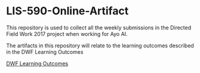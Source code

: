 # LIS-590-Online-Artifact
This repository is used to collect all the weekly submissions in the Directed Field Work 2017 project when working for Ayo AI. 

The artifacts in this repository will relate to the learning outcomes described in the DWF Learning Outcomes

[DWF Learning Outcomes](../gh-pages/General%20Overview.pdf)
